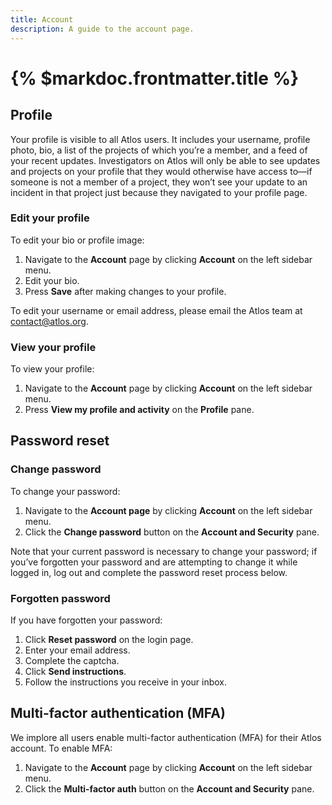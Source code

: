 ```yaml
---
title: Account
description: A guide to the account page. 
---
```


# {% $markdoc.frontmatter.title %}

## Profile 
Your profile is visible to all Atlos users. It includes your username, profile photo, bio, a list of the projects of which you’re a member, and a feed of your recent updates. Investigators on Atlos will only be able to see updates and projects on your profile that they would otherwise have access to—if someone is not a member of a project, they won’t see your update to an incident in that project just because they navigated to your profile page. 

### Edit your profile 
To edit your bio or profile image:
1. Navigate to the **Account** page by clicking **Account** on the left sidebar menu. 
2. Edit your bio.
3. Press **Save** after making changes to your profile. 

To edit your username or email address, please email the Atlos team at contact@atlos.org. 

### View your profile
To view your profile: 
1. Navigate to the **Account** page by clicking **Account** on the left sidebar menu. 
2. Press **View my profile and activity** on the **Profile** pane. 

## Password reset
### Change password
To change your password: 
1. Navigate to the **Account page** by clicking **Account** on the left sidebar menu. 
2. Click the **Change password** button on the **Account and Security** pane. 
   
Note that your current password is necessary to change your password; if you’ve forgotten your password and are attempting to change it while logged in, log out and complete the password reset process below.

### Forgotten password
If you have forgotten your password:
1. Click **Reset password** on the login page. 
2. Enter your email address. 
3. Complete the captcha. 
4. Click **Send instructions**.
5. Follow the instructions you receive in your inbox. 

## Multi-factor authentication (MFA)
We implore all users enable multi-factor authentication (MFA) for their Atlos account. To enable MFA: 
1. Navigate to the **Account** page by clicking **Account** on the left sidebar menu.
2. Click the **Multi-factor auth** button on the **Account and Security** pane. 